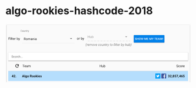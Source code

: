 # algo-rookies-hashcode-2018

![Scoreboard](https://raw.githubusercontent.com/sarbull/algo-rookies-hashcode-2018/master/docs/scoreboard-2.png)
